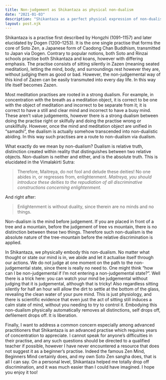 ```yaml
---
title: Non-judgement as Shikantaza as physical non-dualism
date: "2021-01-03"
description: "Shikantaza as a perfect physical expression of non-dualism"
layout: post.njk
---
```


Shikantaza is a practise first described by Hongzhi (1091–1157) and later elucidated by Dogen (1200–1253). It is the one single practise that forms the core of Soto Zen, a Japanese form of Caodong Chan Buddhism, transmitted to Japan via Dogen. Contrary to popular notions, both Soto and Rinzai schools practise both Shikantaza and koans, however with differing emphasis. The practise consists of sitting silently in Zazen (meaning seated meditation), letting the mind, body, and surroundings rest however they are, without judging them as good or bad. However, the non-judgemental way of this kind of Zazen can be easily transmuted into every day life. In this way life itself becomes Zazen.

Most meditation practises are rooted in a strong dualism. For example, in concentration with the breath as a meditation object, it is correct to be one with the object of meditation and incorrect to be separate from it; it is correct to have a still and clear mind and incorrect to have a busy mind. These aren’t value judgements, however there is a strong dualism between doing the practise right or skilfully and doing the practise wrong or unskillfully. However, once the mind and meditation object are unified in “samadhi”, the dualism is actually somehow transcended into non-dualistic abiding. In this way such practises are a route to non-dualism via dualism.

What exactly do we mean by non-dualism? Dualism is relative truth, distinction created within reality that distinguishes between two relative objects. Non-dualism is neither and either, and is the absolute truth. This is elucidated in the Vimalakirti Sutra:
> Therefore, Maitreya, do not fool and delude these deities! No one abides in, or regresses from, enlightenment. _Maitreya, you should introduce these deities to the repudiation of all discriminative constructions concerning enlightenment._

And right after:
> Enlightenment is without duality, since therein are no minds and no things. 

Non-dualism is the mind before judgement. If you are placed in front of a tree and a mountain, before the judgement of tree vs mountain, there is no distinction between these two things. Therefore such non-dualism is the absolute nature of the tree-mountain before the relative discrimination is applied.

In Shikantaza, we physically embody this non-dualism. No matter what thought or state our mind is in, we abide and let it actualise itself through our actions. We do not judge at one moment on the path to the non-judgemental state, since there is really no need to. One might think “how can I be non-judgemental if I’m not entering a non-judgemental state?”. Well there is a trick here: you can watch your mind be judgemental without judging that it is judgemental, although that is tricky! Also regardless sitting silently for half an hour will allow the dirt to settle at the bottom of the glass, revealing the clean water of your pure mind. This is just physiology, and there is scientific evidence that even just the act of sitting still induces a calm state of mind, without you needing to try to control it. Embodying this non-dualism physically automatically removes all distinctions, self drops off, defilement drops off. It is liberation.

Finally, I want to address a common concern especially among advanced practitioners that Shikantaza is an advanced practise which requires years of concentration to appreciate. I cannot speak for anyone’s difficulties in their practise, and any such questions should be directed to a qualified teacher if possible, however I have never encountered a resource that does not suggest it as a beginner’s practise. Indeed the famous Zen Mind, Beginners Mind certainly does, and my own Soto Zen sangha does, that is all I can say. On a personal level, Shikantaza helped me totally drop off discrimination, and it was much easier than I could have imagined. I hope you enjoy it too!